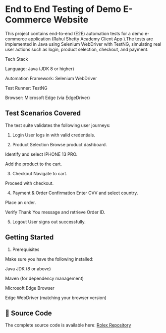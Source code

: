 
# End to End Testing of Demo E-Commerce Website

This project contains end-to-end (E2E) automation tests for a demo e-commerce application (Rahul Shetty Academy Client App
).The tests are implemented in Java using Selenium WebDriver with TestNG, simulating real user actions such as login, product selection, checkout, and payment.

Tech Stack

Language: Java (JDK 8 or higher)

Automation Framework: Selenium WebDriver

Test Runner: TestNG

Browser: Microsoft Edge (via EdgeDriver)

## Test Scenarios Covered
The test suite validates the following user journeys:
1.	Login
User logs in with valid credentials.

2.	Product Selection
Browse product dashboard.

Identify and select IPHONE 13 PRO.

Add the product to the cart.

3.	Checkout
Navigate to cart.

Proceed with checkout.

4.	Payment & Order Confirmation
Enter CVV and select country.

Place an order.

Verify Thank You message and retrieve Order ID.

5.	Logout
User signs out successfully.






## Getting Started
1. Prerequisites

Make sure you have the following installed:

Java JDK (8 or above)

Maven (for dependency management)

Microsoft Edge Browser

Edge WebDriver (matching your browser version)

## 📂 Source Code
The complete source code is available here: [Rolex Repository](https://github.com/Rangeeshbala/Rolex/blob/master/src/test/java/project/E2E.java)
